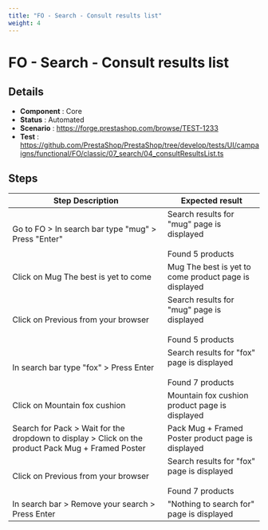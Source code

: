 ```yaml
---
title: "FO - Search - Consult results list"
weight: 4
---
```


# FO - Search - Consult results list
## Details
* **Component** : Core
* **Status** : Automated
* **Scenario** : https://forge.prestashop.com/browse/TEST-1233
* **Test** : https://github.com/PrestaShop/PrestaShop/tree/develop/tests/UI/campaigns/functional/FO/classic/07_search/04_consultResultsList.ts

## Steps
| Step Description | Expected result |
| ----- | ----- |
| Go to FO > In search bar type "mug" > Press "Enter" | Search results for "mug" page is displayed<br><br>Found 5 products |
| Click on Mug The best is yet to come | Mug The best is yet to come product page is displayed |
| Click on Previous from your browser | Search results for "mug" page is displayed<br><br>Found 5 products |
| In search bar type "fox" > Press Enter | Search results for "fox" page is displayed<br><br>Found 7 products |
| Click on Mountain fox cushion | Mountain fox cushion product page is displayed |
| Search for Pack > Wait for the dropdown to display > Click on the product Pack Mug + Framed Poster | Pack Mug + Framed Poster product page is displayed |
| Click on Previous from your browser | Search results for "fox" page is displayed<br><br>Found 7 products |
| In search bar > Remove your search > Press Enter | "Nothing to search for" page is displayed |
